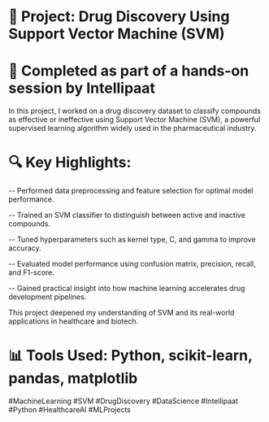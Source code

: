 # 🔬 Project: Drug Discovery Using Support Vector Machine (SVM)
# 🚀 Completed as part of a hands-on session by Intellipaat

In this project, I worked on a drug discovery dataset to classify compounds as effective or ineffective using Support Vector Machine (SVM), a powerful supervised learning algorithm widely used in the pharmaceutical industry.

# 🔍 Key Highlights:

-- Performed data preprocessing and feature selection for optimal model performance.

-- Trained an SVM classifier to distinguish between active and inactive compounds.

-- Tuned hyperparameters such as kernel type, C, and gamma to improve accuracy.

-- Evaluated model performance using confusion matrix, precision, recall, and F1-score.

-- Gained practical insight into how machine learning accelerates drug development pipelines.

This project deepened my understanding of SVM and its real-world applications in healthcare and biotech.
# 📊 Tools Used: Python, scikit-learn, pandas, matplotlib

#MachineLearning #SVM #DrugDiscovery #DataScience #Intellipaat #Python #HealthcareAI #MLProjects
